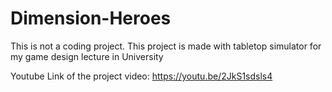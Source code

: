 # Dimension-Heroes
This is not a coding project. This project is made with tabletop simulator for my game design lecture in University

Youtube Link of the project video: https://youtu.be/2JkS1sdsls4
